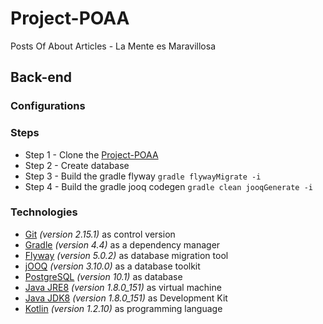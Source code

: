 # Project-POAA
Posts Of About Articles - La Mente es Maravillosa

## Back-end

### Configurations

### Steps
* Step 1 - Clone the [Project-POAA](https://github.com/brow-joe/Project-POAA)
* Step 2 - Create database
* Step 3 - Build the gradle flyway `gradle flywayMigrate -i`
* Step 4 - Build the gradle jooq codegen `gradle clean jooqGenerate -i`

### Technologies
* [Git](https://git-scm.com/) *(version 2.15.1)* as control version
* [Gradle](https://gradle.org/) *(version 4.4)* as a dependency manager
* [Flyway](https://flywaydb.org/) *(version 5.0.2)* as database migration tool
* [jOOQ](https://www.jooq.org/) *(version 3.10.0)* as a database toolkit
* [PostgreSQL](https://www.postgresql.org/) *(version 10.1)* as database
* [Java JRE8](http://www.oracle.com/technetwork/java/javase/downloads/server-jre8-downloads-2133154.html) *(version 1.8.0_151)* as virtual machine
* [Java JDK8](http://www.oracle.com/technetwork/pt/java/javase/downloads/jdk8-downloads-2133151.html) *(version 1.8.0_151)* as Development Kit
* [Kotlin](https://kotlinlang.org/docs/reference/using-gradle.html) *(version 1.2.10)* as programming language
